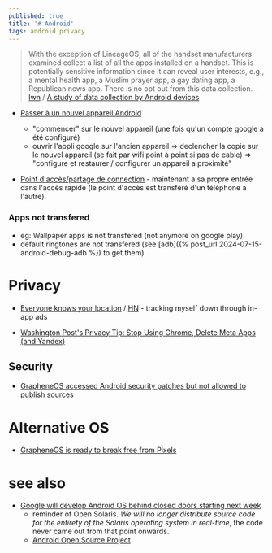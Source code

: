 ```yaml
---
published: true
title: '# Android'
tags: android privacy
---
```

> With the exception of LineageOS, all of the handset manufacturers examined collect a list of all the apps installed on a handset. This is potentially sensitive information since it can reveal user interests, e.g., a mental health app, a Muslim prayer app, a gay dating app, a Republican news app. There is no opt out from this data collection. - [lwn](https://lwn.net/Articles/872639/) / [ A study of data collection by Android devices](https://news.ycombinator.com/item?id=28875932)

- [Passer à un nouvel appareil Android](https://support.google.com/android/answer/6193424?hl=fr#zippy=%2Ceffectuer-la-transition-depuis-un-appareil-android)
	- "commencer" sur le nouvel appareil (une fois qu'un compte google a été configuré)
	- ouvrir l'appli google sur l'ancien appareil => declencher la copie sur le nouvel appareil (se fait par wifi point à point si pas de cable) => "configure et restaurer / configurer un appareil a proximité"
    
- [Point d'accès/partage de connection](https://support.google.com/android/answer/9059108?hl=fr) - maintenant a sa propre entrée dans l'accès rapide (le point d'accès est transféré d'un téléphone a l'autre).

### Apps not transfered
- eg: Wallpaper apps is not transfered (not anymore on google play)
- default ringtones are not transfered (see [adb]({% post_url 2024-07-15-android-debug-adb %}) to get them)

# Privacy
- [Everyone knows your location](https://timsh.org/tracking-myself-down-through-in-app-ads/) / [HN](https://news.ycombinator.com/item?id=42909921) - tracking myself down through in-app ads

- [Washington Post's Privacy Tip: Stop Using Chrome, Delete Meta Apps (and Yandex)](HN)

## Security
- [GrapheneOS accessed Android security patches but not allowed to publish sources ](https://news.ycombinator.com/item?id=45208925)

# Alternative OS
- [	GrapheneOS is ready to break free from Pixels](https://news.ycombinator.com/item?id=45585869)

# see also
- [Google will develop Android OS behind closed doors starting next week ](https://news.ycombinator.com/item?id=43484927)
	- reminder of Open Solaris. _We will no longer distribute source code for the entirety of the Solaris operating system in real-time_,  the code never came out from that point onwards.
    - [Android Open Source Project](https://source.android.com/)
